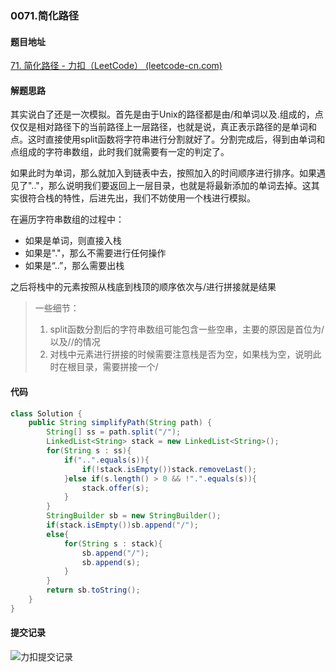 ### 0071.简化路径

#### 题目地址

[71. 简化路径 - 力扣（LeetCode） (leetcode-cn.com)](https://leetcode-cn.com/problems/simplify-path/)

#### 解题思路

其实说白了还是一次模拟。首先是由于Unix的路径都是由/和单词以及.组成的，点仅仅是相对路径下的当前路径上一层路径，也就是说，真正表示路径的是单词和点。这时直接使用split函数将字符串进行分割就好了。分割完成后，得到由单词和点组成的字符串数组，此时我们就需要有一定的判定了。

如果此时为单词，那么就加入到链表中去，按照加入的时间顺序进行排序。如果遇见了".."，那么说明我们要返回上一层目录，也就是将最新添加的单词去掉。这其实很符合栈的特性，后进先出，我们不妨使用一个栈进行模拟。

在遍历字符串数组的过程中：

- 如果是单词，则直接入栈
- 如果是"."，那么不需要进行任何操作
- 如果是“..”，那么需要出栈

之后将栈中的元素按照从栈底到栈顶的顺序依次与/进行拼接就是结果

>一些细节：
>
>1. split函数分割后的字符串数组可能包含一些空串，主要的原因是首位为/以及//的情况
>2. 对栈中元素进行拼接的时候需要注意栈是否为空，如果栈为空，说明此时在根目录，需要拼接一个/

#### 代码

```java
class Solution {
    public String simplifyPath(String path) {
        String[] ss = path.split("/");
        LinkedList<String> stack = new LinkedList<String>();
        for(String s : ss){
            if("..".equals(s)){
                if(!stack.isEmpty())stack.removeLast();
            }else if(s.length() > 0 && !".".equals(s)){
                stack.offer(s);
            }
        }
        StringBuilder sb = new StringBuilder();
        if(stack.isEmpty())sb.append("/");
        else{
            for(String s : stack){
                sb.append("/");
                sb.append(s);
            }
        }
        return sb.toString();
    }
}
```

#### 提交记录

![力扣提交记录](https://gitee.com/QingShanxl/pictures/raw/master/img//image-20220106104417587.png)